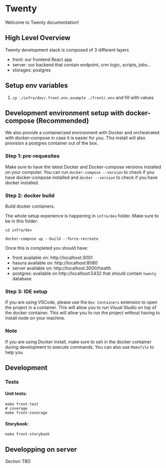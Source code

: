 # Twenty

Welcome to Twenty documentation!

## High Level Overview

Twenty development stack is composed of 3 different layers
- front: our frontend React app
- server: our backend that contain endpoint, crm logic, scripts, jobs...
- storages: postgres

## Setup env variables

1. `cp ./infra/dev/.front.env.example ./front/.env` and fill with values

## Development environment setup with docker-compose (Recommended)

We also provide a containerized environment with Docker and orchestrated with docker-compose in case it is easier for you. This install will also provision a postgres container out of the box.

### Step 1: pre-requesites
Make sure to have the latest Docker and Docker-compose versions installed on your computer. You can run `docker-compose --version` to check if you have docker-compose installed and `docker --version` to check if you have docker installed.

### Step 2: docker build
Build docker containers.

The whole setup experience is happening in `infra/dev` folder. Make sure to be in this folder:
```
cd infra/dev
```

```
docker-compose up --build --force-recreate
```

Once this is completed you should have:
- front available on: http://localhost:3001
- hasura available on: http://localhost:8080
- server available on: http://localhost:3000/health
- postgres: available on http://localhost:5432 that should contain `twenty` database

### Step 3: IDE setup

If you are using VSCode, please use the `Dev Containers` extension to open the project in a container. This will allow you to run Visual Studio on top of the docker container. This will allow you to run the project without having to install node on your machine. 

### Note

If you are using Docker install, make sure to ssh in the docker container during development to execute commands. You can also use `Makefile` to help you

## Development

### Tests

#### Unit tests:

```
make front-test
# coverage
make front-coverage
```

#### Storybook:
```
make front-storybook
```

## Developping on server

Section TBD